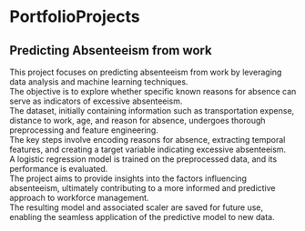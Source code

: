 # PortfolioProjects

## Predicting Absenteeism from work

This project focuses on predicting absenteeism from work by leveraging data analysis and machine learning techniques.  
The objective is to explore whether specific known reasons for absence can serve as indicators of excessive absenteeism.  
The dataset, initially containing information such as transportation expense, distance to work, age, and reason for absence, undergoes thorough preprocessing and feature engineering.  
The key steps involve encoding reasons for absence, extracting temporal features, and creating a target variable indicating excessive absenteeism.  
A logistic regression model is trained on the preprocessed data, and its performance is evaluated.  
The project aims to provide insights into the factors influencing absenteeism, ultimately contributing to a more informed and predictive approach to workforce management.  
The resulting model and associated scaler are saved for future use, enabling the seamless application of the predictive model to new data. 
